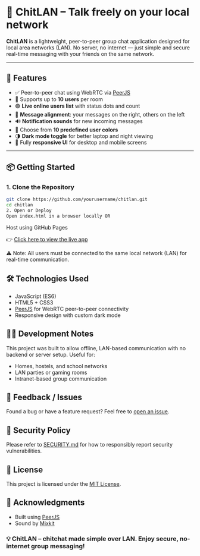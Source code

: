 # 💬 ChitLAN – Talk freely on your local network

**ChitLAN** is a lightweight, peer-to-peer group chat application designed for local area networks (LAN). No server, no internet — just simple and secure real-time messaging with your friends on the same network.

---

## 🚀 Features

- ✅ Peer-to-peer chat using WebRTC via [PeerJS](https://peerjs.com/)
- 👥 Supports up to **10 users** per room
- 🟢 **Live online users list** with status dots and count
- 💬 **Message alignment**: your messages on the right, others on the left
- 🔊 **Notification sounds** for new incoming messages
- 🎨 Choose from **10 predefined user colors**
- 🌗 **Dark mode toggle** for better laptop and night viewing
- 📱 Fully **responsive UI** for desktop and mobile screens

---

## 📦 Getting Started

### 1. Clone the Repository

```bash
git clone https://github.com/yourusername/chitlan.git
cd chitlan
2. Open or Deploy
Open index.html in a browser locally OR
```
Host using GitHub Pages

👉 <a href="https://saikishorr.github.io/chitlan" target="_blank">Click here to view the live app</a>

⚠️ Note: All users must be connected to the same local network (LAN) for real-time communication.

## 🛠 Technologies Used
- JavaScript (ES6)
- HTML5 + CSS3
- [PeerJS](https://peerjs.com/) for WebRTC peer-to-peer connectivity
- Responsive design with custom dark mode

## 🧑‍💻 Development Notes
This project was built to allow offline, LAN-based communication with no backend or server setup. Useful for:

- Homes, hostels, and school networks
- LAN parties or gaming rooms
- Intranet-based group communication

## 📢 Feedback / Issues
Found a bug or have a feature request?
 Feel free to [open an issue](https://github.com/saikishorr/chitlan/issues/).

## 🔐 Security Policy
Please refer to [SECURITY.md](./SECURITY.md) for how to responsibly report security vulnerabilities.

## 📄 License
This project is licensed under the [MIT License](./LICENSE).

## 🙌 Acknowledgments
- Built using [PeerJS](https://peerjs.com/)
- Sound by [Mixkit](https://mixkit.co/free-sound-effects/notification/)

### 💡 ChitLAN – chitchat made simple over LAN. Enjoy secure, no-internet group messaging!
